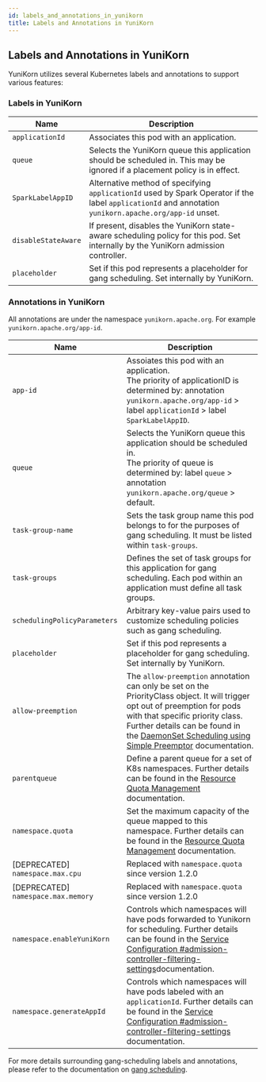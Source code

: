 ```yaml
---
id: labels_and_annotations_in_yunikorn
title: Labels and Annotations in YuniKorn
---
```

<!--
Licensed to the Apache Software Foundation (ASF) under one
or more contributor license agreements.  See the NOTICE file
distributed with this work for additional information
regarding copyright ownership.  The ASF licenses this file
to you under the Apache License, Version 2.0 (the
"License"); you may not use this file except in compliance
with the License.  You may obtain a copy of the License at

  http://www.apache.org/licenses/LICENSE-2.0

Unless required by applicable law or agreed to in writing,
software distributed under the License is distributed on an
"AS IS" BASIS, WITHOUT WARRANTIES OR CONDITIONS OF ANY
KIND, either express or implied.  See the License for the
specific language governing permissions and limitations
under the License.
-->

## Labels and Annotations in YuniKorn
YuniKorn utilizes several Kubernetes labels and annotations to support various features:

### Labels in YuniKorn
| Name                | Description                                                                                                                                             |
| ------------------- | ------------------------------------------------------------------------------------------------------------------------------------------------------- |
| `applicationId`     | Associates this pod with an application.                                                                                                                |
| `queue`             | Selects the YuniKorn queue this application should be scheduled in. This may be ignored if a placement policy is in effect.                             |
| `SparkLabelAppID `  | Alternative method of specifying `applicationId` used by Spark Operator if the label `applicationId` and annotation `yunikorn.apache.org/app-id` unset. |
| `disableStateAware` | If present, disables the YuniKorn state-aware scheduling policy for this pod. Set internally by the YuniKorn admission controller.                      |
| `placeholder`       | Set if this pod represents a placeholder for gang scheduling. Set internally by YuniKorn.                                                               |

### Annotations in YuniKorn
All annotations are under the namespace `yunikorn.apache.org`. For example `yunikorn.apache.org/app-id`.

| Name                                | Description                                                                                                                                                                                                                                                                                     |
| ----------------------------------- | ----------------------------------------------------------------------------------------------------------------------------------------------------------------------------------------------------------------------------------------------------------------------------------------------- |
| `app-id`                            | Assoiates this pod with an application.<br/>The priority of applicationID is determined by: annotation `yunikorn.apache.org/app-id` > label `applicationId` > label `SparkLabelAppID`.                                                                                                          |
| `queue`                             | Selects the YuniKorn queue this application should be scheduled in.<br/>The priority of queue is determined by: label `queue` > annotation `yunikorn.apache.org/queue` > default.                                                                                                               |
| `task-group-name`                   | Sets the task group name this pod belongs to for the purposes of gang scheduling. It must be listed within `task-groups`.                                                                                                                                                                       |
| `task-groups`                       | Defines the set of task groups for this application for gang scheduling. Each pod within an application must define all task groups.                                                                                                                                                            |
| `schedulingPolicyParameters`        | Arbitrary key-value pairs used to customize scheduling policies such as gang scheduling.                                                                                                                                                                                                        |
| `placeholder`                       | Set if this pod represents a placeholder for gang scheduling. Set internally by YuniKorn.                                                                                                                                                                                                       |
| `allow-preemption`                  | The `allow-preemption` annotation can only be set on the PriorityClass object. It will trigger opt out of preemption for pods with that specific priority class. Further details can be found in the [DaemonSet Scheduling using Simple Preemptor](../../design/simple_preemptor) documentation. |
| `parentqueue`                       | Define a parent queue for a set of K8s namespaces. Further details can be found in the [ Resource Quota Management](../resource_quota_management#parent-queue-mapping-for-namespaces) documentation.                                                                                               |
| `namespace.quota`                   | Set the maximum capacity of the queue mapped to this namespace. Further details can be found in the [ Resource Quota Management](../resource_quota_management#namespace-quota) documentation.                                                                                                      |
| [DEPRECATED] `namespace.max.cpu`    | Replaced with ``namespace.quota`` since version 1.2.0                                                                                                                                                                                                                                           |
| [DEPRECATED] `namespace.max.memory` | Replaced with `namespace.quota` since version 1.2.0                                                                                                                                                                                                                                             |
| `namespace.enableYuniKorn`          | Controls which namespaces will have pods forwarded to Yunikorn for scheduling. Further details can be found in the [Service Configuration #admission-controller-filtering-settings](../service_config#admission-controller-filtering-settings)documentation.                                       |
| `namespace.generateAppId`           | Controls which namespaces will have pods labeled with an `applicationId`. Further details can be found in the [Service Configuration #admission-controller-filtering-settings](../service_config#admission-controller-filtering-settings) documentation.                                           |

For more details surrounding gang-scheduling labels and annotations, please refer to the documentation on [gang scheduling](user_guide/gang_scheduling.md).
